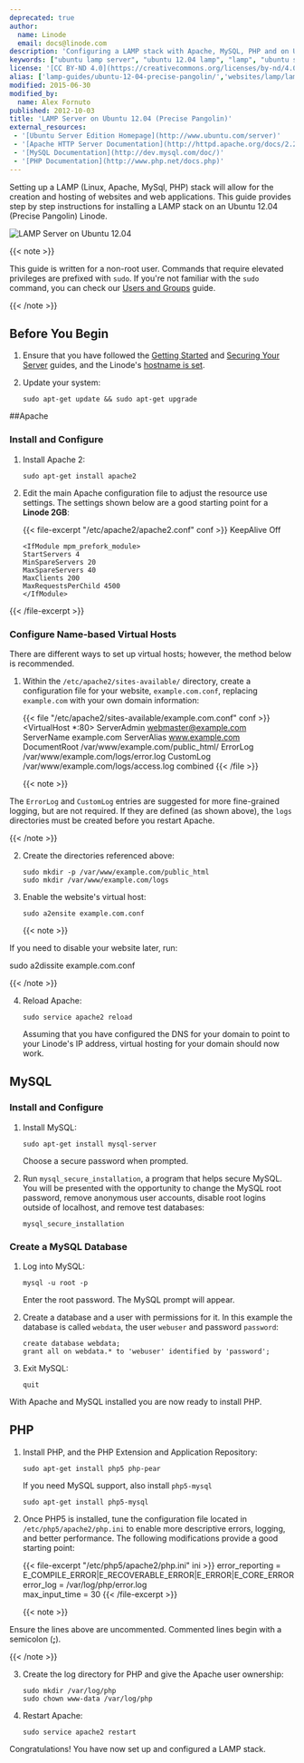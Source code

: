 ```yaml
---
deprecated: true
author:
  name: Linode
  email: docs@linode.com
description: 'Configuring a LAMP stack with Apache, MySQL, PHP and on Ubuntu 12.04 (Precise Pangolin).'
keywords: ["ubuntu lamp server", "ubuntu 12.04 lamp", "lamp", "ubuntu server", "ubuntu", "apache", "mysql", "php", "lamp stacks"]
license: '[CC BY-ND 4.0](https://creativecommons.org/licenses/by-nd/4.0)'
alias: ['lamp-guides/ubuntu-12-04-precise-pangolin/','websites/lamp/lamp-server-on-ubuntu-12-04-precise-pangolin/']
modified: 2015-06-30
modified_by:
  name: Alex Fornuto
published: 2012-10-03
title: 'LAMP Server on Ubuntu 12.04 (Precise Pangolin)'
external_resources:
 - '[Ubuntu Server Edition Homepage](http://www.ubuntu.com/server)'
 - '[Apache HTTP Server Documentation](http://httpd.apache.org/docs/2.2/)'
 - '[MySQL Documentation](http://dev.mysql.com/doc/)'
 - '[PHP Documentation](http://www.php.net/docs.php)'
---
```


Setting up a LAMP (Linux, Apache, MySql, PHP) stack will allow for the creation and hosting of websites and web applications. This guide provides step by step instructions for installing a LAMP stack on an Ubuntu 12.04 (Precise Pangolin) Linode.

![LAMP Server on Ubuntu 12.04](/docs/assets/lamp_server_on_ubuntu_12_04.png "LAMP Server on Ubuntu 12.04")

{{< note >}}

This guide is written for a non-root user. Commands that require elevated privileges are prefixed with `sudo`. If you're not familiar with the `sudo` command, you can check our [Users and Groups](/docs/tools-reference/linux-users-and-groups) guide.

{{< /note >}}

## Before You Begin

1.  Ensure that you have followed the [Getting Started](/docs/getting-started) and [Securing Your Server](/docs/security/securing-your-server) guides, and the Linode's [hostname is set](/docs/getting-started#setting-the-hostname).

2.  Update your system:

        sudo apt-get update && sudo apt-get upgrade

##Apache

### Install and Configure

1.  Install Apache 2:

        sudo apt-get install apache2

2.  Edit the main Apache configuration file to adjust the resource use settings. The settings shown below are a good starting point for a **Linode 2GB**:

    {{< file-excerpt "/etc/apache2/apache2.conf" conf >}}
KeepAlive Off

        <IfModule mpm_prefork_module>
        StartServers 4
        MinSpareServers 20
        MaxSpareServers 40
        MaxClients 200
        MaxRequestsPerChild 4500
        </IfModule>
{{< /file-excerpt >}}



### Configure Name-based Virtual Hosts

There are different ways to set up virtual hosts; however, the method below is recommended.

1.  Within the `/etc/apache2/sites-available/` directory, create a configuration file for your website, `example.com.conf`, replacing `example.com` with your own domain information:

    {{< file "/etc/apache2/sites-available/example.com.conf" conf >}}
<VirtualHost *:80>
             ServerAdmin webmaster@example.com
             ServerName example.com
             ServerAlias www.example.com
             DocumentRoot /var/www/example.com/public_html/
             ErrorLog /var/www/example.com/logs/error.log
             CustomLog /var/www/example.com/logs/access.log combined
        </VirtualHost>
{{< /file >}}


    {{< note >}}

The `ErrorLog` and `CustomLog` entries are suggested for more fine-grained logging, but are not required. If they are defined (as shown above), the `logs` directories must be created before you restart Apache.

{{< /note >}}

2.  Create the directories referenced above:

        sudo mkdir -p /var/www/example.com/public_html
        sudo mkdir /var/www/example.com/logs

3.  Enable the website's virtual host:

        sudo a2ensite example.com.conf

    {{< note >}}

If you need to disable your website later, run:

sudo a2dissite example.com.conf

{{< /note >}}

4.  Reload Apache:

        sudo service apache2 reload

    Assuming that you have configured the DNS for your domain to point to your Linode's IP address, virtual hosting for your domain should now work.


## MySQL

### Install and Configure

1.  Install MySQL:

        sudo apt-get install mysql-server

    Choose a secure password when prompted.

2.  Run `mysql_secure_installation`, a program that helps secure MySQL. You will be presented with the opportunity to change the MySQL root password, remove anonymous user accounts, disable root logins outside of localhost, and remove test databases:

        mysql_secure_installation

### Create a MySQL Database

1.  Log into MySQL:

        mysql -u root -p

    Enter the root password. The MySQL prompt will appear.

2.  Create a database and a user with permissions for it. In this example the database is called `webdata`, the user `webuser` and password `password`:

        create database webdata;
        grant all on webdata.* to 'webuser' identified by 'password';

3.  Exit MySQL:

        quit

With Apache and MySQL installed you are now ready to install PHP.


## PHP

1.  Install PHP, and the PHP Extension and Application Repository:

        sudo apt-get install php5 php-pear

    If you need MySQL support, also install `php5-mysql`

        sudo apt-get install php5-mysql

2.  Once PHP5 is installed, tune the configuration file located in `/etc/php5/apache2/php.ini` to enable more descriptive errors, logging, and better performance. The following modifications provide a good starting point:

    {{< file-excerpt "/etc/php5/apache2/php.ini" ini >}}
error_reporting = E_COMPILE_ERROR|E_RECOVERABLE_ERROR|E_ERROR|E_CORE_ERROR
        error_log = /var/log/php/error.log  
        max_input_time = 30
{{< /file-excerpt >}}


    {{< note >}}

Ensure the lines above are uncommented. Commented lines begin with a semicolon (**;**).

{{< /note >}}

3.  Create the log directory for PHP and give the Apache user ownership:

        sudo mkdir /var/log/php
        sudo chown www-data /var/log/php

4.  Restart Apache:

        sudo service apache2 restart

Congratulations! You have now set up and configured a LAMP stack.
